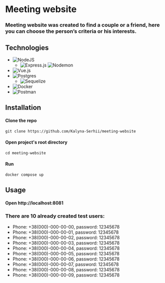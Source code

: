 # Meeting website
### Meeting website was created to find a couple or a friend, here you can choose the **person’s criteria or his interests.**
## Technologies
* ![NodeJS](https://img.shields.io/badge/node.js-6DA55F?style=for-the-badge&logo=node.js&logoColor=white)
  * ![Express.js](https://img.shields.io/badge/express.js-%23404d59.svg?style=for-the-badge&logo=express&logoColor=%2361DAFB)
  ![Nodemon](https://img.shields.io/badge/NODEMON-%23323330.svg?style=for-the-badge&logo=nodemon&logoColor=%BBDEAD)
* ![Vue.js](https://img.shields.io/badge/vuejs-%2335495e.svg?style=for-the-badge&logo=vuedotjs&logoColor=%234FC08D)
* ![Postgres](https://img.shields.io/badge/postgres-%23316192.svg?style=for-the-badge&logo=postgresql&logoColor=white)
  * ![Sequelize](https://img.shields.io/badge/Sequelize-52B0E7?style=for-the-badge&logo=Sequelize&logoColor=white)
* ![Docker](https://img.shields.io/badge/docker-%230db7ed.svg?style=for-the-badge&logo=docker&logoColor=white)
* ![Postman](https://img.shields.io/badge/Postman-FF6C37?style=for-the-badge&logo=postman&logoColor=white)

## Installation
#### Clone the repo
```shell
git clone https://github.com/Kalyna-Serhii/meeting-website
```
#### Open project's root directory
```shell
cd meeting-website
````
#### Run
```shell
docker compose up
```

## Usage
#### Open **http://localhost:8081**

### There are 10 already created test users:
* Phone: +38(000)-000-00-00, password: 12345678
* Phone: +38(000)-000-00-01, password: 12345678
* Phone: +38(000)-000-00-02, password: 12345678
* Phone: +38(000)-000-00-03, password: 12345678
* Phone: +38(000)-000-00-04, password: 12345678
* Phone: +38(000)-000-00-05, password: 12345678
* Phone: +38(000)-000-00-06, password: 12345678
* Phone: +38(000)-000-00-07, password: 12345678
* Phone: +38(000)-000-00-08, password: 12345678
* Phone: +38(000)-000-00-09, password: 12345678
